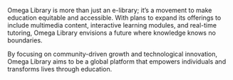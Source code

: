 Omega Library is more than just an e-library; it’s a movement to make education equitable and accessible. With plans to expand its offerings to include multimedia content, interactive learning modules, and real-time tutoring, Omega Library envisions a future where knowledge knows no boundaries.

By focusing on community-driven growth and technological innovation, Omega Library aims to be a global platform that empowers individuals and transforms lives through education.
